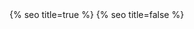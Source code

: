 <head>
  <meta charset="utf-8" />
  <meta http-equiv="X-UA-Compatible" content="IE=edge" />
  <meta name="viewport" content="width=device-width, initial-scale=1" />
  {% seo title=true %}

  <link rel="preconnect" href="https://fonts.googleapis.com">
  <link rel="preconnect" href="https://fonts.gstatic.com" crossorigin>
  <link href="https://fonts.googleapis.com/css2?family=Bricolage+Grotesque:opsz,wght@10..48,300;10..48,500&display=swap" rel="stylesheet">
  <link rel="stylesheet" href="/assets/main.css?version=1.18" />
  <link rel="icon" type="image/x-icon" href="/assets/images/favicon.png">
  <meta property="og:image" content="/assets/images/chris-wallace.jpg" />
  {% seo title=false %}
  <style type="text/css">
    .fade-in {
      opacity: 0;
      transition: opacity 1s ease-in-out;
    }
    .fade-in.visible {
      opacity: 1;
    }
  </style>
  <script type="text/javascript">
    document.addEventListener('DOMContentLoaded', function() {
      let delay = 0;
      const step = 100; // Delay increment in milliseconds
        document.querySelectorAll('header, footer, p, h1, h2, h3, h4, h5, h6, ul, ol, hr, blockquote, video, img, .card-zoom').forEach((element) => {
            element.classList.add('fade-in');
            element.setAttribute('data-delay', delay);
            delay += step;
        });
        const fadeIns = document.querySelectorAll('.fade-in');
        fadeIns.forEach((element) => {
        const delay = element.getAttribute('data-delay') || 0;
            setTimeout(() => {
              element.classList.add('visible');
              console.log(element);
            }, delay);
        });
    });
  </script>
</head>
